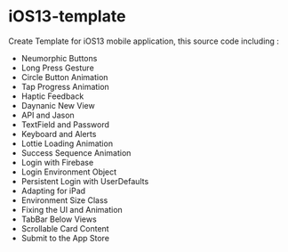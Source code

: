 # iOS13-template

Create Template for iOS13 mobile application, this source code including : 
- Neumorphic Buttons
- Long Press Gesture
- Circle Button Animation
- Tap Progress Animation
- Haptic Feedback
- Daynanic New View
- API and Jason
- TextField and Password
- Keyboard and Alerts
- Lottie Loading Animation
- Success Sequence Animation
- Login with Firebase
- Login Environment Object
- Persistent Login with UserDefaults
- Adapting for iPad
- Environment Size Class
- Fixing the UI and Animation
- TabBar Below Views
- Scrollable Card Content
- Submit to the App Store
